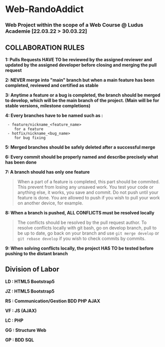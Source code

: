 # Web-RandoAddict

### Web Project within the scope of a Web Course @ Ludus Academie [22.03.22 > 30.03.22]

## COLLABORATION RULES

**1: Pulls Requests HAVE TO be reviewed by the assigned reviewer and updated by the assigned developer before closing and merging the pull request**

**2: NEVER merge into "main" branch but when a main feature has been completed, reviewed and certified as stable**

**3: Anytime a feature or a bug is completed, the branch should be merged to develop, which will be the main branch of the project. (Main will be for stable versions, milestone completions)**

**4: Every branches have to be named such as :**

	 - feature/nickname_<feature_name>
		for a feature
	 - hotfix/nickname_<bug_name>
		for bug fixing

**5: Merged branches should be safely deleted after a successful merge**
 
**6: Every commit should be properly named and describe precisely what has been done**

**7: A branch should has only one feature**
> When a part of a feature is completed, this part should be commited.
> This prevent from losing any unsaved work. You test your code or anything else, it works, you save and commit.
> Do not push until your feature is done. You are allowed to push if you wish to pull your work on another device, for example.

**8: When a branch is pushed, ALL CONFLICTS must be resolved locally**
> The conflicts should be resolved by the pull request author.
> To resolve conflicts locally with git bash, go on develop branch, pull to be up to date, go back on your branch and use `git merge develop` or `git rebase develop` if you wish to check commits by commits.

**9: When solving conflicts locally, the project HAS TO be tested before pushing to the distant branch**

## Division of Labor

**LD : HTML5 Bootstrap5**

**JZ : HTML5 Bootstrap5**

**RS : Communication/Gestion BDD PHP AJAX**

**VF : JS (AJAX)**

**LC : PHP**

**GG : Structure Web**

**GP : BDD SQL**
